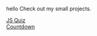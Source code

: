 hello
Check out my small projects.

[JS Quiz](js-quiz-57869.web.app/) <br>
[Countdown](earthday-count.firebaseapp.com/)
